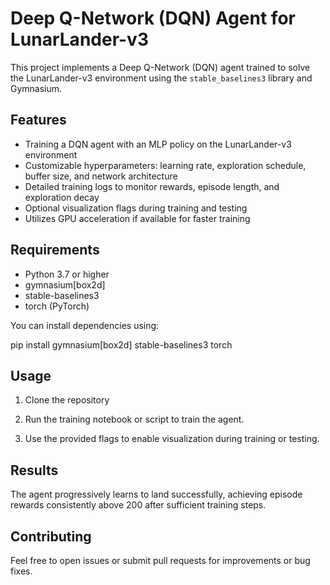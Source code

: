 # Deep Q-Network (DQN) Agent for LunarLander-v3

This project implements a Deep Q-Network (DQN) agent trained to solve the LunarLander-v3 environment using the `stable_baselines3` library and Gymnasium.

## Features

- Training a DQN agent with an MLP policy on the LunarLander-v3 environment
- Customizable hyperparameters: learning rate, exploration schedule, buffer size, and network architecture
- Detailed training logs to monitor rewards, episode length, and exploration decay
- Optional visualization flags during training and testing
- Utilizes GPU acceleration if available for faster training

## Requirements

- Python 3.7 or higher
- gymnasium[box2d]
- stable-baselines3
- torch (PyTorch)

You can install dependencies using:

pip install gymnasium[box2d] stable-baselines3 torch

## Usage

1. Clone the repository

2. Run the training notebook or script to train the agent.

3. Use the provided flags to enable visualization during training or testing.

## Results

The agent progressively learns to land successfully, achieving episode rewards consistently above 200 after sufficient training steps.

## Contributing

Feel free to open issues or submit pull requests for improvements or bug fixes.

